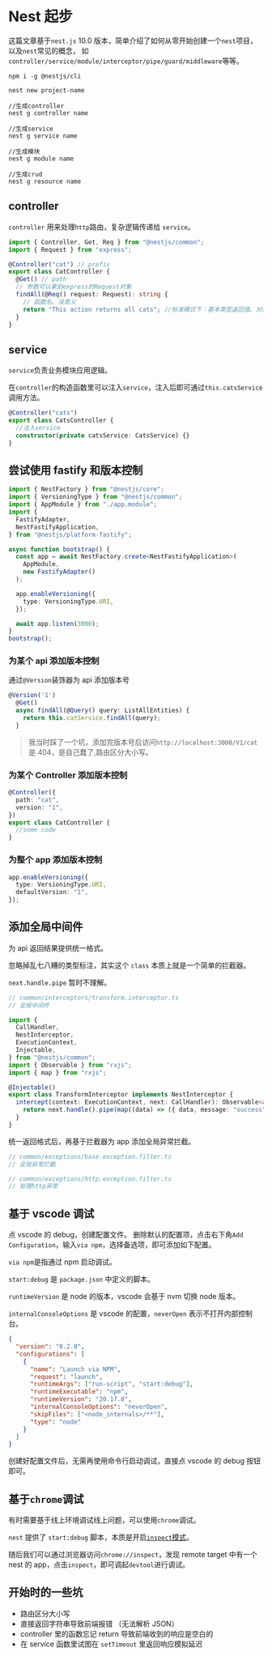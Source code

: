 # Nest 起步

这篇文章基于`nest.js` 10.0 版本，简单介绍了如何从零开始创建一个`nest`项目，以及`nest`常见的概念，
如`controller/service/module/interceptor/pipe/guard/middleware`等等。

```shell
npm i -g @nestjs/cli

nest new project-name

//生成controller
nest g controller name

//生成service
nest g service name

//生成模块
nest g module name

//生成crud
nest g resource name
```

## controller

`controller` 用来处理`http`路由，复杂逻辑传递给 `service`。

```ts
import { Controller, Get, Req } from "@nestjs/common";
import { Request } from "express";

@Controller("cat") // prefix
export class CatController {
  @Get() // path
  // 参数可以拿到express的Request对象
  findAll(@Req() request: Request): string {
    // 函数名、没意义
    return "This action returns all cats"; //标准模式下：基本类型返回值、对象类型自动序列化成 json
  }
}
```

## service

`service`负责业务模块应用逻辑。

在`controller`的构造函数里可以注入`service`，注入后即可通过`this.catsService`调用方法。

```ts
@Controller("cats")
export class CatsController {
  //注入service
  constructor(private catsService: CatsService) {}
}
```

## 尝试使用 fastify 和版本控制

```ts
import { NestFactory } from "@nestjs/core";
import { VersioningType } from "@nestjs/common";
import { AppModule } from "./app.module";
import {
  FastifyAdapter,
  NestFastifyApplication,
} from "@nestjs/platform-fastify";

async function bootstrap() {
  const app = await NestFactory.create<NestFastifyApplication>(
    AppModule,
    new FastifyAdapter()
  );

  app.enableVersioning({
    type: VersioningType.URI,
  });

  await app.listen(3000);
}
bootstrap();
```

### 为某个 api 添加版本控制

通过`@Version`装饰器为 api 添加版本号

```ts
@Version('1')
  @Get()
  async findAll(@Query() query: ListAllEntities) {
    return this.catService.findAll(query);
  }
```

> 我当时踩了一个坑，添加完版本号后访问`http://localhost:3000/V1/cat`是 404，是自己蠢了,路由区分大小写。

### 为某个 Controller 添加版本控制

```ts
@Controller({
  path: "cat",
  version: "1",
})
export class CatController {
  //some code
}
```

### 为整个 app 添加版本控制

```ts
app.enableVersioning({
  type: VersioningType.URI,
  defaultVersion: "1",
});
```

## 添加全局中间件

为 api 返回结果提供统一格式。

忽略掉乱七八糟的类型标注，其实这个 `class` 本质上就是一个简单的拦截器。

`next.handle.pipe` 暂时不理解。

```ts
// common/interceptors/transform.interceptor.ts
// 全局中间件

import {
  CallHandler,
  NestInterceptor,
  ExecutionContext,
  Injectable,
} from "@nestjs/common";
import { Observable } from "rxjs";
import { map } from "rxjs";

@Injectable()
export class TransformInterceptor implements NestInterceptor {
  intercept(context: ExecutionContext, next: CallHandler): Observable<any> {
    return next.handle().pipe(map((data) => ({ data, message: "success" })));
  }
}
```

统一返回格式后，再基于拦截器为 app 添加全局异常拦截。

```ts
// common/exceptions/base.exception.filter.ts
// 全局异常拦截
```

```ts
// common/exceptions/http.exception.filter.ts
// 处理http异常
```

## 基于 vscode 调试

点 vscode 的 debug，创建配置文件。
删除默认的配置项，点击右下角`Add Configuration`，输入`via npm`，选择备选项，即可添加如下配置。

`via npm`是指通过 npm 启动调试。

`start:debug` 是 `package.json` 中定义的脚本。

`runtimeVersion` 是 node 的版本，vscode 会基于 nvm 切换 node 版本。

`internalConsoleOptions` 是 vscode 的配置，`neverOpen` 表示不打开内部控制台。

```JSON
{
  "version": "0.2.0",
  "configurations": [
    {
      "name": "Launch via NPM",
      "request": "launch",
      "runtimeArgs": ["run-script", "start:debug"],
      "runtimeExecutable": "npm",
      "runtimeVersion": "20.17.0",
      "internalConsoleOptions": "neverOpen",
      "skipFiles": ["<node_internals>/**"],
      "type": "node"
    }
  ] 
}
```

创建好配置文件后，无需再使用命令行启动调试，直接点 vscode 的 debug 按钮即可。

## 基于`chrome`调试

有时需要基于线上环境调试线上问题，可以使用`chrome`调试。

`nest` 提供了 `start:debug` 脚本，本质是开启[`inspect`模式](https://nodejs.org/en/learn/getting-started/debugging)。

随后我们可以通过浏览器访问`chrome://inspect`，发现 remote target 中有一个 nest 的 app，点击`inspect`，即可调起`devtool`进行调试。

## 开始时的一些坑

- 路由区分大小写
- 直接返回字符串导致前端报错 （无法解析 JSON）
- controller 里的函数忘记 return 导致前端收到的响应是空白的
- 在 service 函数里试图在 `setTimeout` 里返回响应模拟延迟

